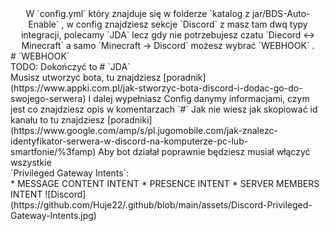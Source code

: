 <div align="center">
W `config.yml` który znajduje się w folderze `katalog z jar/BDS-Auto-Enable` , w config znajdziesz sekcje `Discord` z masz tam dwq typy integracji, polecamy `JDA` lecz gdy nie potrzebujesz czatu `Diecord <-> Minecraft` a samo `Minecraft -> Discord` możesz wybrać `WEBHOOK` . <br>
</div>
 # `WEBHOOK` <br>
TODO: Dokończyć to 
# `JDA` <br>
Musisz utworzyć bota, tu znajdziesz [poradnik](https://www.appki.com.pl/jak-stworzyc-bota-discord-i-dodac-go-do-swojego-serwera)
I dalej wypełniasz Config danymy informacjami, czym jest co znajdziesz opis w komentarzach `#`
Jak nie wiesz jak skopiować id kanału to tu znajdziesz [poradniki](https://www.google.com/amp/s/pl.jugomobile.com/jak-znalezc-identyfikator-serwera-w-discord-na-komputerze-pc-lub-smartfonie/%3famp)
Aby bot działał poprawnie będziesz musiał włączyć wszystkie <br>
 `Privileged Gateway Intents`: <br>
* MESSAGE CONTENT INTENT
* PRESENCE INTENT
* SERVER MEMBERS INTENT
![Discord](https://github.com/Huje22/.github/blob/main/assets/Discord-Privileged-Gateway-Intents.jpg)
